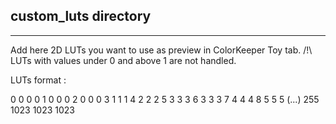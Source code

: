 ## custom_luts directory ##
___  

Add here 2D LUTs you want to use as preview in ColorKeeper Toy tab.
/!\ LUTs with values under 0 and above 1 are not handled.

LUTs format : 

0	0	0	0
1	0	0	0
2	0	0	0
3	1	1	1
4	2	2	2
5	3	3	3
6	3	3	3
7	4	4	4
8	5	5	5
(...)
255 	1023	1023	1023